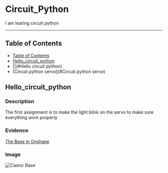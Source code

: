 # Circuit_Python
I am learing circuit python

---
## Table of Contents
* [Table of Contents](#Table-of-Contents)
* [Hello_circuit_python](#Hello_circuit_python)
* [](#Hello circuit python)
* [Circuit python servo](#Circuit python servo)

## Hello_circuit_python

### Description

The first assignment is to make the light blink on the servo to make sure everything work properly

### Evidence
[The Base in Onshape](https://cvilleschools.onshape.com/documents/3e6c82eacf231e6fc3a24dc4/w/3e0f7c82c7beb2b477b70da0/e/6babba573028186e7d29a7ce)

### Image
![Castor Base](https://user-images.githubusercontent.com/60944377/95152897-f8e62380-0742-11eb-967e-9998e1057492.PNG)
